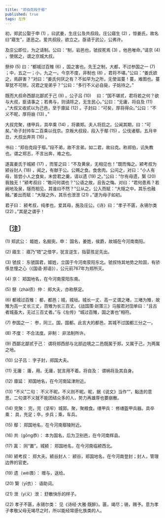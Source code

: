 ```yaml
---
title: "郑伯克段于鄢"
published: true
tags: 左传
---
```


初，郑武公娶于申 (1) ，曰武姜，生庄公及共叔段。庄公寤生 (2) ，惊姜氏，故名曰“寤生”，遂恶之。爱共叔段，欲立之。亟请于武公，公弗许。

及庄公即位，为之请制。公曰：“制，岩邑也，虢叔死焉 (3) ，他邑唯命。”请京 (4) ，使居之，谓之京城大叔。

祭仲 (5) 曰：“都城过百雉 (6) ，国之害也。先王之制，大都，不过参国之一 (7) ；中，五之一；小，九之一。今京不度，非制也 (8) ，君将不堪。”公曰：“姜氏欲之，焉辟害？”对曰：“姜氏何厌之有？不如早为之所，无使滋蔓！蔓，难图也。蔓草犹不可除，况君之宠弟乎？”公曰：“多行不义必自毙，子姑待之。”

既而大叔命西鄙北鄙贰于己 (9) 。公子吕 (10) 　曰：“国不堪贰，君将若之何？欲与大叔，臣请事之；若弗与，则请除之，无生民心。”公曰：“无庸，将自及 (11) 。”大叔又收贰以为己邑，至于廪延 (12) 。子封曰：“可矣，厚将得众。”公曰：“不义不昵，厚将崩 (13) 。”

大叔完聚，缮甲兵，具卒乘 (14) ，将袭郑。夫人将启之。公闻其期，曰：“可矣。”命子封帅车二百乘以伐京。京叛大叔段，段入于鄢 (15) 。公伐诸鄢。五月辛丑，大叔出奔共 (16) 。

书曰：“郑伯克段于鄢。”段不弟，故不言弟。如二君，故曰克。称郑伯，讥失教也。谓之郑志，不言出奔，难之也。

遂寘姜氏于城颍 (17) ，而誓之曰：“不及黄泉，无相见也！”既而悔之。颍考叔为颍谷封人 (18) ，闻之，有献于公。公赐之食。食舍肉。公问之，对曰：“小人有母，皆尝小人之食矣，未尝君之羹，请以遗 (19) 之。”公曰：“尔有母遗，繄 (20) 我独无！”颍考叔曰：“敢问何谓也？”公语之故，且告之悔。对曰：“君何患焉？若阙地及泉，隧而相见，其谁曰不然？”公从之。公入而赋：“大隧之中，其乐也融融。”姜出而赋：“大隧之外，其乐也泄泄 (21) 。”遂为母子如初。

君子曰： 颍考叔，纯孝也，爱其母，施及庄公。《诗》曰：“孝子不匮，永锡尔类 (22)
。”其是之谓乎！

## 〔注〕　

(1) 郑武公： 姬姓，名掘突。申： 国名，姜姓，侯爵，故城在今河南南阳。

(2) 寤生： 寤乃“牾”之借字，犹言逆生，指婴孩足先出。

(3) 虢叔： 东虢国君，姬姓，立国于今河南荥阳东北。虢叔恃其地势之险固，有骄侈怠慢之心（《国语·郑语》），公元前767年为郑所灭。

(4) 京： 郑国地名，在今河南荥阳东南。

(5) 祭（zhài债）仲： 郑大夫，亦称祭足。

(6) 都城过百雉： 都，都邑；城，城垣。城长一丈、高一丈谓之堵，三堵为雉，故雉为高一丈长三丈，百雉为长三百丈。《战国策·赵策三》马服君对田单曰：“且古者城虽大，无过三百丈者。”与《左传》“城过百雉，国之害也”相符。

(7) 参国之一： 参，同三。国，国都。此言大的都邑，其城不过国都三分之一。

(8) 不度： 不合法度。非制： 非法制所许。

(9) 西鄙北鄙贰于己： 谓将郑西部与北部边境之二邑既属于郑，又属于己，为两属之地。

(10) 公子吕： 字子封，郑国大夫。

(11) 无庸： 庸，用。无庸，犹言用不着。将自及： 谓祸将及其自身。

(12) 廪延： 郑国地名，在今河南延津附近。

(13) “不义”二句： 不义不昵，不义则不昵。昵，据《说文》当作“”，黏连的意思。二句谓不义就不能团结众多的人，势力再雄厚也要崩散。

(14) 完聚： 完，完（坚牢）城郭。聚，聚粮食。缮甲兵： 修缮盔甲兵器。具卒乘： 具，充足；卒，步兵；乘，车兵。

(15) 鄢： 郑国地名，在今河南鄢陵附近。

(16) 共（gōng恭）： 本为国名，后为卫别邑，在今河南辉县。

(17) 寘： 同“置”。城颍： 郑国地名，在今河南临颍西北。

(18) 颍考叔： 郑大夫。颍谷封人： 颍谷，郑国地名，在今河南登封；封人，管理边界的官吏。

(19) 遗（wèi畏）： 赠与，送给。

(20) 繄（yī衣）： 语助词。

(21) 泄（yì义）泄： 舒散快乐的样子。

(22) 孝子不匮，永锡尔类： 见《诗经·大雅·既醉》。匮，竭尽；锡，赐予。意为孝子孝敬父母无竭尽之时，所以能经常感化族类的人。